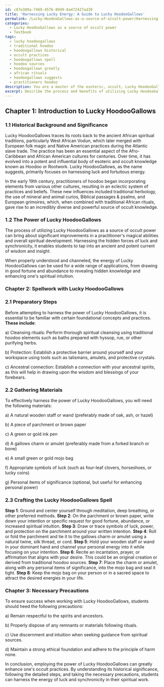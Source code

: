 ```yaml
---
id: c87e389a-7469-4576-8949-8a472427ad30
title: 'Harnessing Lucky Energy: A Guide to Lucky HoodooGallows'
permalink: /Lucky-HoodooGallows-as-a-source-of-occult-power/Harnessing-Lucky-Energy-A-Guide-to-Lucky-HoodooGallows/
categories:
  - Lucky HoodooGallows as a source of occult power
  - Textbook
tags:
  - lucky hoodoogallows
  - traditional hoodoo
  - hoodoogallows historical
  - occult practices
  - hoodoogallows spell
  - hoodoo sources
  - hoodoogallows greatly
  - african rituals
  - hoodoogallows suggests
  - practitioners hoodoo
description: You are a master of the esoteric, occult, Lucky HoodooGallows as a source of occult power and education, you have written many textbooks on the subject in ways that provide students with rich and deep understanding of the subject. You are being asked to write textbook-like sections on a topic and you do it with full context, explainability, and reliability in accuracy to the true facts of the topic at hand, in a textbook style that a student would easily be able to learn from, in a rich, engaging, and contextual way. Always include relevant context (such as formulas and history), related concepts, and in a way that someone can gain deep insights from.
excerpt: Describe the process and benefits of utilizing Lucky HoodooGallows as a source of occult power in a spellbook, detailing step-by-step instructions and necessary precautions for students to harness and understand this power to improve their occult practices. Additionally, provide an overview of the historical background and significance of Lucky HoodooGallows in the study of the esoteric and occult arts.
---
```

## Chapter 1: Introduction to Lucky HoodooGallows

### 1.1 Historical Background and Significance

Lucky HoodooGallows traces its roots back to the ancient African spiritual traditions, particularly West African Vodun, which later merged with European folk magic and Native American practices during the Atlantic slave trade. The practice has been an essential aspect of the Afro-Caribbean and African American cultures for centuries. Over time, it has evolved into a potent and influential body of esoteric and occult knowledge known as Hoodoo or Rootwork. Lucky HoodooGallows, as the name suggests, primarily focuses on harnessing luck and fortuitous energy.

In the early 19th century, practitioners of hoodoo began incorporating elements from various other cultures, resulting in an eclectic system of practices and beliefs. These new influences included traditional herbology, the use of mineral and animal curios, Biblical passages & psalms, and European grimoires, which, when combined with traditional African rituals, gave rise to an incredibly diverse and powerful source of occult knowledge.

### 1.2 The Power of Lucky HoodooGallows

The process of utilizing Lucky HoodooGallows as a source of occult power can bring about significant improvements in a practitioner's magical abilities and overall spiritual development. Harnessing the hidden forces of luck and synchronicity, it enables students to tap into an ancient and potent current of wisdom and insight.

When properly understood and channeled, the energy of Lucky HoodooGallows can be used for a wide range of applications, from drawing in good fortune and abundance to revealing hidden knowledge and enhancing one's spiritual intuition.

### Chapter 2: Spellwork with Lucky HoodooGallows

### 2.1 Preparatory Steps

Before attempting to harness the power of Lucky HoodooGallows, it is essential to be familiar with certain foundational concepts and practices. **These include**:

a) Cleansing rituals: Perform thorough spiritual cleansing using traditional hoodoo elements such as baths prepared with hyssop, rue, or other purifying herbs.

b) Protection: Establish a protective barrier around yourself and your workspace using tools such as talismans, amulets, and protective crystals.

c) Ancestral connection: Establish a connection with your ancestral spirits, as this will help in drawing upon the wisdom and blessings of your forebears.

### 2.2 Gathering Materials

To effectively harness the power of Lucky HoodooGallows, you will need the following materials:

a) A natural wooden staff or wand (preferably made of oak, ash, or hazel)

b) A piece of parchment or brown paper

c) A green or gold ink pen

d) A gallows charm or amulet (preferably made from a forked branch or bone)

e) A small green or gold mojo bag

f) Appropriate symbols of luck (such as four-leaf clovers, horseshoes, or lucky coins)

g) Personal items of significance (optional, but useful for enhancing personal power)

### 2.3 Crafting the Lucky HoodooGallows Spell
**Step 1**: Ground and center yourself through meditation, deep breathing, or other preferred methods.
**Step 2**: On the parchment or brown paper, write down your intention or specific request for good fortune, abundance, or increased spiritual intuition.
**Step 3**: Draw or trace symbols of luck, power, and protection on the parchment around your written intention.
**Step 4**: Roll or fold the parchment and tie it to the gallows charm or amulet using a natural twine, silk thread, or cord.
**Step 5**: Hold your wooden staff or wand in your dominant hand and channel your personal energy into it while focusing on your intention.
**Step 6**: Recite an incantation, prayer, or affirmation that aligns with your desire. This could be an original creation or derived from traditional hoodoo sources.
**Step 7**: Place the charm or amulet, along with any personal items of significance, into the mojo bag and seal it tight.
**Step 8**: Keep the mojo bag on your person or in a sacred space to attract the desired energies in your life.

### Chapter 3: Necessary Precautions

To ensure success when working with Lucky HoodooGallows, students should heed the following precautions:

a) Remain respectful to the spirits and ancestors.

b) Properly dispose of any remnants or materials following rituals.

c) Use discernment and intuition when seeking guidance from spiritual sources.

d) Maintain a strong ethical foundation and adhere to the principle of harm none.

In conclusion, employing the power of Lucky HoodooGallows can greatly enhance one's occult practices. By understanding its historical significance, following the detailed steps, and taking the necessary precautions, students can harness the energy of luck and synchronicity in their spiritual work.
